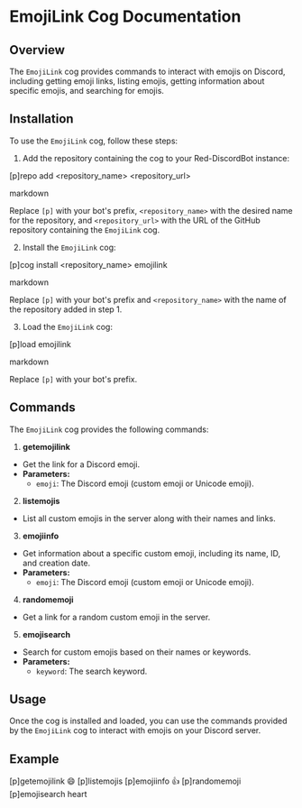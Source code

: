 # EmojiLink Cog Documentation

## Overview

The `EmojiLink` cog provides commands to interact with emojis on Discord, including getting emoji links, listing emojis, getting information about specific emojis, and searching for emojis.

## Installation

To use the `EmojiLink` cog, follow these steps:

1. Add the repository containing the cog to your Red-DiscordBot instance:
   

[p]repo add <repository_name> <repository_url>

markdown


Replace `[p]` with your bot's prefix, `<repository_name>` with the desired name for the repository, and `<repository_url>` with the URL of the GitHub repository containing the `EmojiLink` cog.

2. Install the `EmojiLink` cog:

[p]cog install <repository_name> emojilink

markdown


Replace `[p]` with your bot's prefix and `<repository_name>` with the name of the repository added in step 1.

3. Load the `EmojiLink` cog:

[p]load emojilink

markdown


Replace `[p]` with your bot's prefix.

## Commands

The `EmojiLink` cog provides the following commands:

1. **getemojilink**
- Get the link for a Discord emoji.
- **Parameters:**
  - `emoji`: The Discord emoji (custom emoji or Unicode emoji).

2. **listemojis**
- List all custom emojis in the server along with their names and links.

3. **emojiinfo**
- Get information about a specific custom emoji, including its name, ID, and creation date.
- **Parameters:**
  - `emoji`: The Discord emoji (custom emoji or Unicode emoji).

4. **randomemoji**
- Get a link for a random custom emoji in the server.

5. **emojisearch**
- Search for custom emojis based on their names or keywords.
- **Parameters:**
  - `keyword`: The search keyword.

## Usage

Once the cog is installed and loaded, you can use the commands provided by the `EmojiLink` cog to interact with emojis on your Discord server.

## Example

[p]getemojilink :smile:
[p]listemojis
[p]emojiinfo :thumbsup:
[p]randomemoji
[p]emojisearch heart
